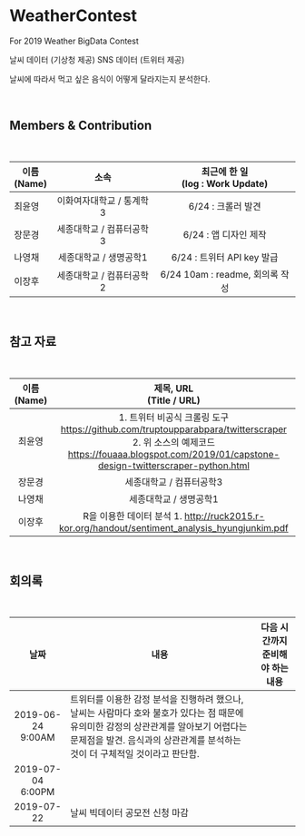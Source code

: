 # WeatherContest
For 2019 Weather BigData Contest



날씨 데이터 (기상청 제공)
SNS 데이터 (트위터 제공)

날씨에 따라서 먹고 싶은 음식이 어떻게 달라지는지 분석한다.

<br>

## Members & Contribution

<br>

| 이름 <br>(Name) | 소속 | 최근에 한 일 <br>(log : Work Update) |
|---|:---:|:---:|
| 최윤영 | 이화여자대학교 / 통계학3 | 6/24 : 크롤러 발견 |
| 장문경 | 세종대학교 / 컴퓨터공학3 | 6/24 : 앱 디자인 제작 |
| 나영채 | 세종대학교 / 생명공학1 | 6/24 : 트위터 API key 발급 |
| 이장후 | 세종대학교 / 컴퓨터공학2 | 6/24 10am : readme, 회의록 작성 |




<br>

## 참고 자료

<br>

| 이름 (Name) | 제목, URL<br> (Title / URL) |
|:---:|:---:|
| 최윤영 | 1. 트위터 비공식 크롤링 도구 https://github.com/truptoupparabpara/twitterscraper<br>2. 위 소스의 예제코드 https://fouaaa.blogspot.com/2019/01/capstone-design-twitterscraper-python.html|
| 장문경 | 세종대학교 / 컴퓨터공학3 |
| 나영채 | 세종대학교 / 생명공학1 |
| 이장후 | R을 이용한 데이터 분석 1. http://ruck2015.r-kor.org/handout/sentiment_analysis_hyungjunkim.pdf |




<br>

## 회의록

<br>

|날짜 | 내용 | 다음 시간까지 준비해야 하는 내용 |
|:---:|---|---|
| 2019-06-24 9:00AM | 트위터를 이용한 감정 분석을 진행하려 했으나, 날씨는 사람마다 호와 불호가 있다는 점 때문에 유의미한 감정의 상관관계를 알아보기 어렵다는 문제점을 발견. 음식과의 상관관계를 분석하는 것이 더 구체적일 것이라고 판단함. | |
|2019-07-04 6:00PM | | |
|2019-07-22 | 날씨 빅데이터 공모전 신청 마감 | |


